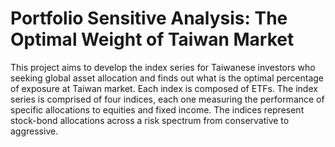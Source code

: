 # Portfolio Sensitive Analysis: The Optimal Weight of Taiwan Market
This project aims to develop the index series for Taiwanese investors who seeking global asset allocation and finds out what is the optimal percentage of exposure at Taiwan market. Each index is composed of ETFs. The index series is comprised of four indices, each one measuring the performance of specific allocations to equities and fixed income. The indices represent stock-bond allocations across a risk spectrum from conservative to aggressive.
